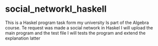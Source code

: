 # social_networkl_haskell

This is a Haskel program task form my university
Is part of the Algebra course.
Te request was made a social network in Haskel
I will upload the main program and the test file
I will tests the program and extend the explanation latter
